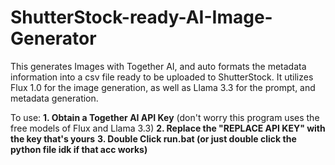 # ShutterStock-ready-AI-Image-Generator

This generates Images with Together AI, and auto formats the metadata information into a csv file ready to be uploaded to ShutterStock. It utilizes Flux 1.0 for the image generation, as well as Llama 3.3 for the prompt, and metadata generation.

To use:
**1. Obtain a Together AI API Key** (don't worry this program uses the free models of Flux and Llama 3.3)
**2. Replace the "REPLACE API KEY" with the key that's yours**
**3. Double Click run.bat (or just double click the python file idk if that acc works)**
